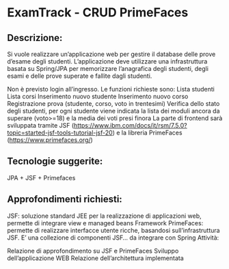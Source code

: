 
# ExamTrack - CRUD PrimeFaces
## Descrizione:

Si vuole realizzare un’applicazione web per gestire il database delle prove d’esame degli studenti.
L’applicazione deve utilizzare una infrastruttura basata su Spring/JPA per memorizzare l’anagrafica degli studenti, degli esami e delle prove superate e fallite dagli studenti.

Non è previsto login all’ingresso.
Le funzioni richieste sono:
Lista studenti
Lista corsi
Inserimento nuovo studente
Inserimento nuovo corso
Registrazione prova (studente, corso, voto in trentesimi)
Verifica dello stato degli studenti, per ogni studente viene indicata la lista dei moduli ancora da superare (voto>=18) e la media dei voti presi finora
La parte di frontend sarà sviluppata tramite JSF (https://www.ibm.com/docs/it/rsm/7.5.0?topic=started-jsf-tools-tutorial-jsf-20)  e la libreria PrimeFaces (https://www.primefaces.org/)


## Tecnologie suggerite: 
JPA + JSF + Primefaces


## Approfondimenti richiesti:

JSF: soluzione standard JEE per la realizzazione di applicazioni web, permette di integrare view e managed beans
Framework PrimeFaces: permette di realizzare interfacce utente ricche, basandosi sull’infrastruttura JSF. E’ una collezione di componenti JSF… da integrare con Spring
Attività:

Relazione di approfondimento su JSF e PrimeFaces
Sviluppo dell’applicazione WEB
Relazione dell’architettura implementata

